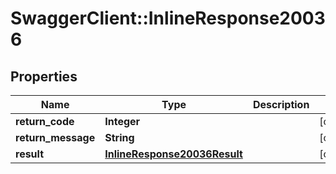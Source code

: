 # SwaggerClient::InlineResponse20036

## Properties
Name | Type | Description | Notes
------------ | ------------- | ------------- | -------------
**return_code** | **Integer** |  | [optional] 
**return_message** | **String** |  | [optional] 
**result** | [**InlineResponse20036Result**](InlineResponse20036Result.md) |  | [optional] 


